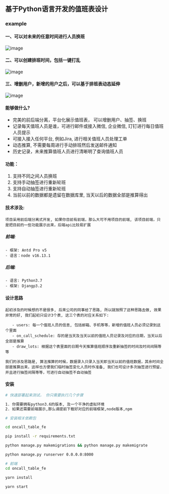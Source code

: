 ## 基于Python语言开发的值班表设计

### example
#### 一、可以对未来的任意时间进行人员换班
![image](docs/img/2756a1df-eb2b-49de-b3df-2871b46ce910.gif)   

#### 二、可以创建排班时间，包括一键打乱
![image](docs/img/c1e06024-7863-4e7f-99f4-64010ce0d414.gif)
#### 三、增删用户，新增的用户之后，可以基于排班表动态延伸
![image](docs/img/f12d9616-e1d1-4a03-a30d-38de255a8f05.gif)

#### 能够做什么?
- 完美的前后端分离，平台化展示值班表， 可以增删用户、抽签、换班
- 记录每天值班人员是谁，可进行邮件或接入微信, 企业微信, 玎钉进行每日值班人员提示
- 可接入接入任何平台, 例如Jira, 进行相关值班人员处理工单
- 动态推算, 不需要每周进行手动排班然后发送邮件通知
- 历史记录，未来推算值班人员进行清晰明了查询值班人员

#### 功能： 
1. 支持不同之间人员换班
2. 支持手动抽签进行重新轮班
3. 支持自动抽签进行重新轮班
4. 当前以前的数据都是遗留在数据库里, 当天以后的数据全部是推算得出
 
 
 #### 技术涉及:
 `项目采用前后端分离式开发, 如果你目前有前端，那么大可不用项目的前端, 该项目前端，只是把目前的一些功能展示出来，后端api比较易扩展`
 
 ##### 前端:
 ```text
 - 框架: Antd Pro v5
 - 语言：node v16.13.1
```
 
 
 ##### 后端:
 ```text
 - 语言: Python3.7
 - 框架: Djangp3.2
 
 ```
 
 #### 设计思路
 ```text
起初涉及的时候想的不是很多, 后来公司的同事给了思路, 所以就按照了这种思路去做, 效果非常的好, 我们起初只设计3个表, 这三个表的对应关系如下:
   
    - users: 每一个值班人员的信息, 包括邮箱、手机等等，新增的值班人员必须记录到这个里面
    - on_call_schedule: 存的是当天及当天以前的值班人员记录及对应的日期，当天以后全部是推算
    - draw_lots: 根据这个表里面的日期今天推算值班顺序及重新抽签的时间及时间间隔等等

我们的涉及思路是, 算法推算的时候，数据录入只录入当天即当天以前的值班数据，其余时间全部是推算出来，这样也方便我们临时抽签变化人员时作准备, 我们也可设计多次抽签进行预留，并且进行抽签间隔等等，可进行自动抽签不自动抽签
```
 
 
 #### 安装
 ```bash
# 快速部署起来测试， 你只需要执行几个步骤

1. 你需要拥有python3.6的版本, 及一个干净的虚拟环境
2. 如果还需要前端展示,那么请提前下载好对应的前端框架,node版本,npm

# 安装相关依赖包

cd oncall_table_fe

pip install -r requirements.txt

python manage.py makemigrations && python manage.py makemigrate 

python manage.py runserver 0.0.0.0:8000

# 前端
cd oncall_table_fe 

yarn install 

yarn start 
```
